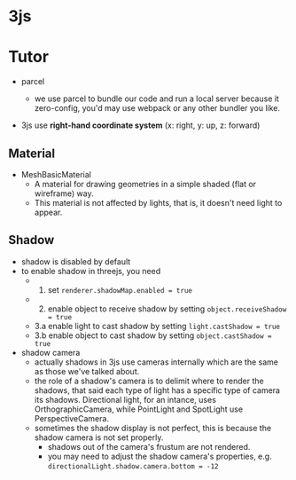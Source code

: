 
# 3js


# Tutor

- parcel
    - we use parcel to bundle our code and run a local server because it zero-config, you'd may use webpack or any other bundler you like.

- 3js use **right-hand coordinate system** (x: right, y: up, z: forward)

## Material

- MeshBasicMaterial
    - A material for drawing geometries in a simple shaded (flat or wireframe) way. 
    - This material is not affected by lights, that is, it doesn't need light to appear.

## Shadow

- shadow is disabled by default
- to enable shadow in threejs, you need
    - 1. set `renderer.shadowMap.enabled = true`
    - 2. enable object to receive shadow by setting `object.receiveShadow = true` 
    - 3.a enable light to cast shadow by setting `light.castShadow = true`
    - 3.b enable object to cast shadow by setting `object.castShadow = true`
- shadow camera
    - actually shadows in 3js use cameras internally which are the same as those we've talked about.
    - the role of a shadow's camera is to delimit where to render the shadows, that said each type of light has a specific type of camera its shadows. Directional light, for an intance, uses OrthographicCamera, while PointLight and SpotLight use PerspectiveCamera.
    - sometimes the shadow display is not perfect, this is because the shadow camera is not set properly.
        - shadows out of the camera's frustum are not rendered.
        - you may need to adjust the shadow camera's properties, e.g. `directionalLight.shadow.camera.bottom = -12`


